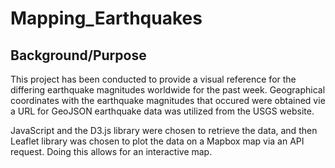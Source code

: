 # Mapping_Earthquakes

## Background/Purpose
This project has been conducted to provide a visual reference for the differing earthquake magnitudes worldwide for the past week. Geographical coordinates with the earthquake magnitudes that occured were obtained vie a URL for GeoJSON earthquake data was utilized from the USGS website.

JavaScript and the D3.js library were chosen to retrieve the data, and then Leaflet library was chosen to plot the data on a Mapbox map via an API request. Doing this allows for an interactive map. 
